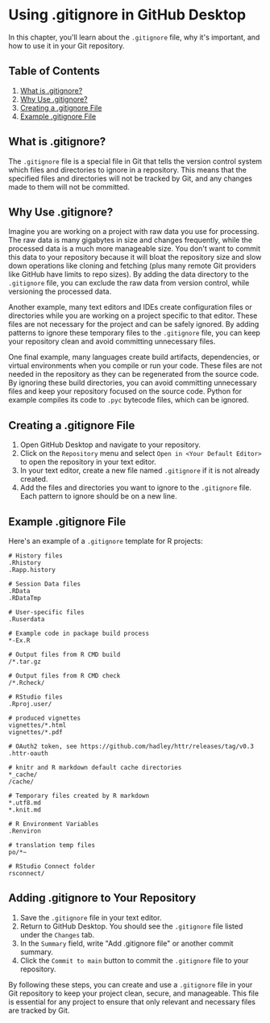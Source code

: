 # Using .gitignore in GitHub Desktop

In this chapter, you'll learn about the `.gitignore` file, why it's important, and how to use it in your Git repository. 

## Table of Contents

1. [What is .gitignore?](#what-is-gitignore)
2. [Why Use .gitignore?](#why-use-gitignore)
3. [Creating a .gitignore File](#creating-a-gitignore-file)
4. [Example .gitignore File](#example-gitignore-file)

## What is .gitignore?

The `.gitignore` file is a special file in Git that tells the version control system which files and directories to ignore in a repository. This means that the specified files and directories will not be tracked by Git, and any changes made to them will not be committed.

## Why Use .gitignore?

Imagine you are working on a project with raw data you use for processing. The raw data is many gigabytes in size and changes frequently, while the processed data is a much more manageable size. You don't want to commit this data to your repository because it will bloat the repository size and slow down operations like cloning and fetching (plus many remote Git providers like GitHub have limits to repo sizes). By adding the data directory to the `.gitignore` file, you can exclude the raw data from version control, while versioning the processed data.

Another example, many text editors and IDEs create configuration files or directories while you are working on a project specific to that editor. These files are not necessary for the project and can be safely ignored. By adding patterns to ignore these temporary files to the `.gitignore` file, you can keep your repository clean and avoid committing unnecessary files.

One final example, many languages create build artifacts, dependencies, or virtual environments when you compile or run your code. These files are not needed in the repository as they can be regenerated from the source code. By ignoring these build directories, you can avoid committing unnecessary files and keep your repository focused on the source code. Python for example compiles its code to `.pyc` bytecode files, which can be ignored.

## Creating a .gitignore File

1. Open GitHub Desktop and navigate to your repository.
2. Click on the `Repository` menu and select `Open in <Your Default Editor>` to open the repository in your text editor.
3. In your text editor, create a new file named `.gitignore` if it is not already created.
4. Add the files and directories you want to ignore to the `.gitignore` file. Each pattern to ignore should be on a new line.

## Example .gitignore File

Here's an example of a `.gitignore` template for R projects: 

```plaintext
# History files
.Rhistory
.Rapp.history

# Session Data files
.RData
.RDataTmp

# User-specific files
.Ruserdata

# Example code in package build process
*-Ex.R

# Output files from R CMD build
/*.tar.gz

# Output files from R CMD check
/*.Rcheck/

# RStudio files
.Rproj.user/

# produced vignettes
vignettes/*.html
vignettes/*.pdf

# OAuth2 token, see https://github.com/hadley/httr/releases/tag/v0.3
.httr-oauth

# knitr and R markdown default cache directories
*_cache/
/cache/

# Temporary files created by R markdown
*.utf8.md
*.knit.md

# R Environment Variables
.Renviron

# translation temp files
po/*~

# RStudio Connect folder
rsconnect/

```

## Adding .gitignore to Your Repository

1. Save the `.gitignore` file in your text editor.
2. Return to GitHub Desktop. You should see the `.gitignore` file listed under the `Changes` tab.
3. In the `Summary` field, write "Add .gitignore file" or another commit summary.
4. Click the `Commit to main` button to commit the `.gitignore` file to your repository.


By following these steps, you can create and use a `.gitignore` file in your Git repository to keep your project clean, secure, and manageable. This file is essential for any project to ensure that only relevant and necessary files are tracked by Git.
